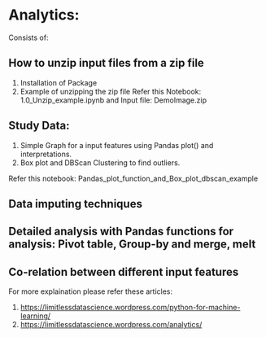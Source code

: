 # Analytics:

Consists of:
## How to unzip input files from a zip file
  1. Installation of Package
  2. Example of unzipping the zip file
  Refer this Notebook: 1.0_Unzip_example.ipynb and Input file: DemoImage.zip
## Study Data:
  1. Simple Graph for a input features using Pandas plot() and interpretations.  
  2. Box plot and DBScan Clustering to find outliers.
  
  Refer this notebook: Pandas_plot_function_and_Box_plot_dbscan_example
## Data imputing techniques 

## Detailed analysis with Pandas functions for analysis: Pivot table,  Group-by and merge, melt 

## Co-relation between different input features


For more explaination please refer these articles: 
1. https://limitlessdatascience.wordpress.com/python-for-machine-learning/
2. https://limitlessdatascience.wordpress.com/analytics/

